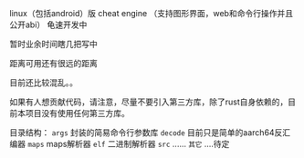 linux（包括android）版 cheat engine （支持图形界面，web和命令行操作并且公开abi） 龟速开发中

暂时业余时间瞎几把写中

距离可用还有很远的距离

目前还比较混乱。。

如果有人想贡献代码，请注意，尽量不要引入第三方库，除了rust自身依赖的，目前本项目没有使用任何第三方库。

目录结构：
    `args` 封装的简易命令行参数库
    `decode` 目前只是简单的aarch64反汇编器
    `maps` maps解析器
    `elf` 二进制解析器
    `src` ......
    `其它` ....待定
